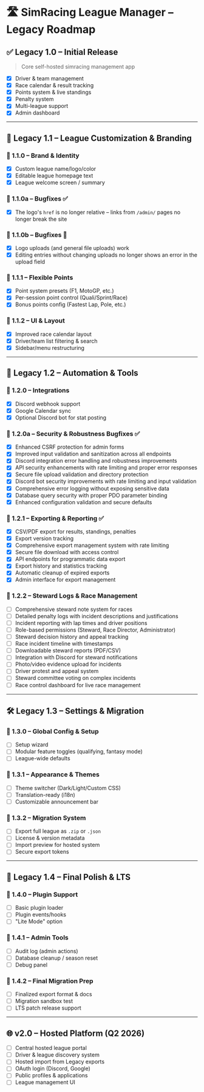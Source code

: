 
# 🛣️ SimRacing League Manager – Legacy Roadmap

## ✅ Legacy 1.0 – Initial Release
> Core self-hosted simracing management app

- [x] Driver & team management
- [x] Race calendar & result tracking
- [x] Points system & live standings
- [x] Penalty system
- [x] Multi-league support
- [x] Admin dashboard

---

## 🔧 Legacy 1.1 – League Customization & Branding

### 🔹 1.1.0 – Brand & Identity
- [x] Custom league name/logo/color
- [x] Editable league homepage text
- [x] League welcome screen / summary

### 🔹 1.1.0a – Bugfixes ✅
- [x] The logo's `href` is no longer relative – links from `/admin/` pages no longer break the site

### 🔹 1.1.0b – Bugfixes 🚧
- [x] Logo uploads (and general file uploads) work  
- [x] Editing entries without changing uploads no longer shows an error in the upload field

### 🔹 1.1.1 – Flexible Points
- [x] Point system presets (F1, MotoGP, etc.)
- [x] Per-session point control (Quali/Sprint/Race)
- [x] Bonus points config (Fastest Lap, Pole, etc.)

### 🔹 1.1.2 – UI & Layout
- [x] Improved race calendar layout
- [x] Driver/team list filtering & search
- [x] Sidebar/menu restructuring

---

## 🔄 Legacy 1.2 – Automation & Tools

### 🔹 1.2.0 – Integrations
- [x] Discord webhook support
- [x] Google Calendar sync
- [x] Optional Discord bot for stat posting

### 🔹 1.2.0a – Security & Robustness Bugfixes ✅
- [x] Enhanced CSRF protection for admin forms
- [x] Improved input validation and sanitization across all endpoints
- [x] Discord integration error handling and robustness improvements
- [x] API security enhancements with rate limiting and proper error responses
- [x] Secure file upload validation and directory protection
- [x] Discord bot security improvements with rate limiting and input validation
- [x] Comprehensive error logging without exposing sensitive data
- [x] Database query security with proper PDO parameter binding
- [x] Enhanced configuration validation and secure defaults

### 🔹 1.2.1 – Exporting & Reporting ✅
- [x] CSV/PDF export for results, standings, penalties
- [x] Export version tracking
- [x] Comprehensive export management system with rate limiting
- [x] Secure file download with access control
- [x] API endpoints for programmatic data export
- [x] Export history and statistics tracking
- [x] Automatic cleanup of expired exports
- [x] Admin interface for export management

### 🔹 1.2.2 – Steward Logs & Race Management
- [ ] Comprehensive steward note system for races
- [ ] Detailed penalty logs with incident descriptions and justifications
- [ ] Incident reporting with lap times and driver positions
- [ ] Role-based permissions (Steward, Race Director, Administrator)
- [ ] Steward decision history and appeal tracking
- [ ] Race incident timeline with timestamps
- [ ] Downloadable steward reports (PDF/CSV)
- [ ] Integration with Discord for steward notifications
- [ ] Photo/video evidence upload for incidents
- [ ] Driver protest and appeal system
- [ ] Steward committee voting on complex incidents
- [ ] Race control dashboard for live race management

---

## 🛠️ Legacy 1.3 – Settings & Migration

### 🔹 1.3.0 – Global Config & Setup
- [ ] Setup wizard
- [ ] Modular feature toggles (qualifying, fantasy mode)
- [ ] League-wide defaults

### 🔹 1.3.1 – Appearance & Themes
- [ ] Theme switcher (Dark/Light/Custom CSS)
- [ ] Translation-ready (i18n)
- [ ] Customizable announcement bar

### 🔹 1.3.2 – Migration System
- [ ] Export full league as `.zip` or `.json`
- [ ] License & version metadata
- [ ] Import preview for hosted system
- [ ] Secure export tokens

---

## 🔩 Legacy 1.4 – Final Polish & LTS

### 🔹 1.4.0 – Plugin Support
- [ ] Basic plugin loader
- [ ] Plugin events/hooks
- [ ] "Lite Mode" option

### 🔹 1.4.1 – Admin Tools
- [ ] Audit log (admin actions)
- [ ] Database cleanup / season reset
- [ ] Debug panel

### 🔹 1.4.2 – Final Migration Prep
- [ ] Finalized export format & docs
- [ ] Migration sandbox test
- [ ] LTS patch release support

---

## 🌐 v2.0 – Hosted Platform (Q2 2026)

- [ ] Central hosted league portal
- [ ] Driver & league discovery system
- [ ] Hosted import from Legacy exports
- [ ] OAuth login (Discord, Google)
- [ ] Public profiles & applications
- [ ] League management UI
